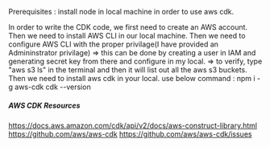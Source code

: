Prerequisites : install node in local machine in order to use aws cdk.

In order to write the CDK code, we first need to create an AWS account.
Then we need to install AWS CLI in our local machine.
Then we need to configure AWS CLI with the proper privilage(I have provided an Admininstrator privilage)
=> this can be done by creating a user in IAM and generating secret key from there and configure in my local.
=> to verify, type "aws s3 ls" in the terminal and then it will list out all the aws s3 buckets.
Then we need to install aws cdk in your local. use below command :
npm i -g aws-cdk
cdk --version

##### AWS CDK Resources

https://docs.aws.amazon.com/cdk/api/v2/docs/aws-construct-library.html
https://github.com/aws/aws-cdk
https://github.com/aws/aws-cdk/issues
